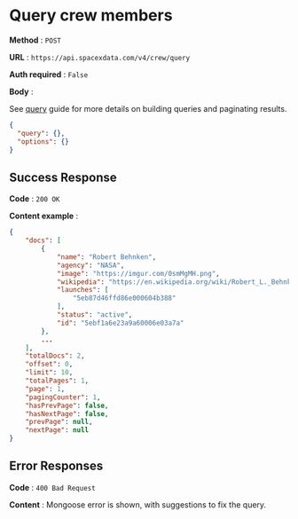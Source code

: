 # Query crew members

**Method** : `POST`

**URL** : `https://api.spacexdata.com/v4/crew/query`

**Auth required** : `False`

**Body** :

See [query](../queries.md) guide for more details on building queries and paginating results.

```json
{
  "query": {},
  "options": {}
}
```

## Success Response

**Code** : `200 OK`

**Content example** :

```json
{
    "docs": [
        {
            "name": "Robert Behnken",
            "agency": "NASA",
            "image": "https://imgur.com/0smMgMH.png",
            "wikipedia": "https://en.wikipedia.org/wiki/Robert_L._Behnken",
            "launches": [
                "5eb87d46ffd86e000604b388"
            ],
            "status": "active",
            "id": "5ebf1a6e23a9a60006e03a7a"
        },
        ...
    ],
    "totalDocs": 2,
    "offset": 0,
    "limit": 10,
    "totalPages": 1,
    "page": 1,
    "pagingCounter": 1,
    "hasPrevPage": false,
    "hasNextPage": false,
    "prevPage": null,
    "nextPage": null
}
```

## Error Responses

**Code** : `400 Bad Request`

**Content** : Mongoose error is shown, with suggestions to fix the query.
